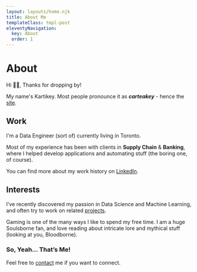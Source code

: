 ```yaml
---
layout: layouts/home.njk
title: About Me
templateClass: tmpl-post
eleventyNavigation:
  key: About
  order: 1
---
```

<h1>About</h1>
Hi 👋🏼, Thanks for dropping by!

My name's Kartikey. Most people pronounce it as **_carteakey_** - hence the [site](https://carteakey.dev).

## Work
I'm a Data Engineer (sort of) currently living in Toronto.

Most of my experience has been with clients in **Supply Chain** & **Banking**, where I helped develop applications and automating stuff (the boring one, of course).

You can find more about my work history on [LinkedIn](https://www.linkedin.com/in/kartikeychauhan).

## Interests 

I’ve recently discovered my passion in Data Science and Machine Learning, and often try to work on related [projects](https://github.com/carteakey). 

Gaming is one of the many ways I like to spend my free time. I am a huge Soulsborne fan, and love reading about intricate lore and mythical stuff (looking at you, Bloodborne).

### So, Yeah… That’s Me!
Feel free to [contact](mailto:kartikeychauhan27@gmail.com) me if you want to connect.
